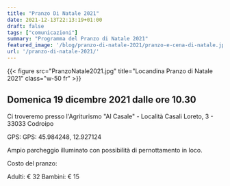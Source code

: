 ```yaml
---
title: "Pranzo Di Natale 2021"
date: 2021-12-13T22:13:19+01:00
draft: false
tags: ["comunicazioni"]
summary: "Programma del Pranzo di Natale 2021"
featured_image: '/blog/pranzo-di-natale-2021/pranzo-e-cena-di-natale.jpg'
url: '/pranzo-di-natale-2021/'
---
```


{{< figure src="PranzoNatale2021.jpg" title="Locandina Pranzo di Natale 2021" class="w-50 fr" >}}

## Domenica 19 dicembre 2021 dalle ore 10.30

Ci troveremo presso l'Agriturismo "Al Casale" - Località Casali Loreto, 3 - 33033 Codroipo

GPS: GPS: 45.984248, 12.927124

Ampio parcheggio illuminato con possibilità di pernottamento in loco.

Costo del pranzo:

Adulti: € 32
Bambini: € 15